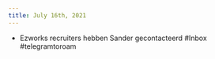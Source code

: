 ```yaml
---
title: July 16th, 2021
---
```


- Ezworks recruiters hebben Sander gecontacteerd #Inbox #telegramtoroam
